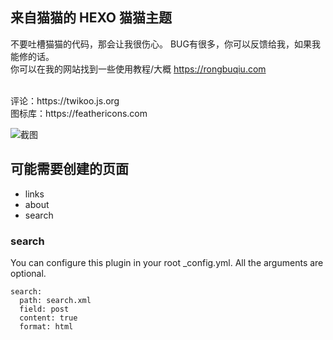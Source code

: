 ## 来自猫猫的 HEXO 猫猫主题

不要吐槽猫猫的代码，那会让我很伤心。
BUG有很多，你可以反馈给我，如果我能修的话。
<br>
你可以在我的网站找到一些使用教程/大概
https://rongbuqiu.com

<br>
评论：https://twikoo.js.org
<br>
图标库：https://feathericons.com
<br>

![截图](https://p.pstatp.com/origin/pgc-image/c603966725fb483c8e2552cea6d34590)

## 可能需要创建的页面
 - links
 - about
 - search
### search

You can configure this plugin in your root _config.yml. All the arguments are optional.

```
search:
  path: search.xml
  field: post
  content: true
  format: html
```